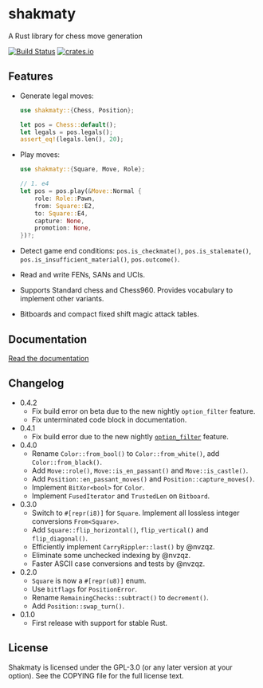 shakmaty
========

A Rust library for chess move generation

[![Build Status](https://travis-ci.org/niklasf/shakmaty.svg?branch=master)](https://travis-ci.org/niklasf/shakmaty)
[![crates.io](https://img.shields.io/crates/v/shakmaty.svg)](https://crates.io/crates/shakmaty)

Features
--------

* Generate legal moves:

  ```rust
  use shakmaty::{Chess, Position};

  let pos = Chess::default();
  let legals = pos.legals();
  assert_eq!(legals.len(), 20);
  ```

* Play moves:

  ```rust
  use shakmaty::{Square, Move, Role};

  // 1. e4
  let pos = pos.play(&Move::Normal {
      role: Role::Pawn,
      from: Square::E2,
      to: Square::E4,
      capture: None,
      promotion: None,
  })?;
  ```

* Detect game end conditions: `pos.is_checkmate()`, `pos.is_stalemate()`,
  `pos.is_insufficient_material()`, `pos.outcome()`.

* Read and write FENs, SANs and UCIs.

* Supports Standard chess and Chess960. Provides vocabulary to implement
  other variants.

* Bitboards and compact fixed shift magic attack tables.

Documentation
-------------

[Read the documentation](https://docs.rs/shakmaty)

Changelog
---------

* 0.4.2
  - Fix build error on beta due to the new nightly `option_filter` feature.
  - Fix unterminated code block in documentation.
* 0.4.1
  - Fix build error due to the new nightly
    [`option_filter`](https://github.com/rust-lang/rust/issues/45860) feature.
* 0.4.0
  - Rename `Color::from_bool()` to `Color::from_white()`,
    add `Color::from_black()`.
  - Add `Move::role()`, `Move::is_en_passant()` and `Move::is_castle()`.
  - Add `Position::en_passant_moves()` and `Position::capture_moves()`.
  - Implement `BitXor<bool>` for `Color`.
  - Implement `FusedIterator` and `TrustedLen` on `Bitboard`.
* 0.3.0
  - Switch to `#[repr(i8)]` for `Square`. Implement all lossless integer
    conversions `From<Square>`.
  - Add `Square::flip_horizontal()`, `flip_vertical()` and `flip_diagonal()`.
  - Efficiently implement `CarryRippler::last()` by @nvzqz.
  - Eliminate some unchecked indexing by @nvzqz.
  - Faster ASCII case conversions and tests by @nvzqz.
* 0.2.0
  - `Square` is now a `#[repr(u8)]` enum.
  - Use `bitflags` for `PositionError`.
  - Rename `RemainingChecks::subtract()` to `decrement()`.
  - Add `Position::swap_turn()`.
* 0.1.0
  - First release with support for stable Rust.

License
-------

Shakmaty is licensed under the GPL-3.0 (or any later version at your option).
See the COPYING file for the full license text.
